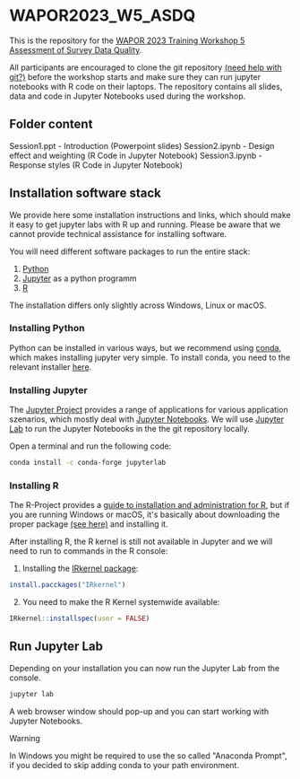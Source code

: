 # WAPOR2023_W5_ASDQ

This is the repository for the [WAPOR 2023 Training Workshop 5 Assessment of Survey Data Quality](https://wapor.org/events/annual-conference/current-conference/training-workshops/).

All participants are encouraged to clone the git repository [(need help with git?)](https://git-scm.com/book/en/v2/Getting-Started-Installing-Git) before the workshop starts and make sure they can run jupyter notebooks with R code on their laptops. The repository contains all slides, data and code in Jupyter Notebooks used during the workshop.

## Folder content

Session1.ppt   - Introduction (Powerpoint slides)
Session2.ipynb - Design effect and weighting (R Code in Jupyter Notebook) 
Session3.ipynb - Response styles (R Code in Jupyter Notebook)


## Installation software stack

We provide here some installation instructions and links, which should make it easy to get jupyter labs with R up and running. Please be aware that we cannot provide technical assistance for installing software.

You will need different software packages to run the entire stack:

1. [Python](https://www.python.org/)
2. [Jupyter](https://docs.jupyter.org/en/latest/) as a python programm
3. [R](https://www.r-project.org/)

The installation differs only slightly across Windows, Linux or macOS.

### Installing Python

Python can be installed in various ways, but we recommend using [conda](https://conda.io/projects/conda/en/latest/user-guide/getting-started.html), which makes installing jupyter very simple. To install conda, you need to the relevant installer [here](https://docs.conda.io/en/latest/miniconda.html).

### Installing Jupyter

The [Jupyter Project](https://docs.jupyter.org/en/latest/) provides a range of applications for various application szenarios, which mostly deal with [Jupyter Notebooks](https://docs.jupyter.org/en/latest/#what-is-a-notebook). We will use [Jupyter Lab](https://jupyterlab.readthedocs.io/en/stable/index.html) to run the Jupyter Notebooks in the the git repository locally. 

Open a terminal and run the following code:

```bash
conda install -c conda-forge jupyterlab
```

### Installing R

The R-Project provides a [guide to installation and administration for R](https://cran.r-project.org/doc/manuals/r-release/R-admin.html), but if you are running Windows or macOS, it's basically about downloading the proper package [(see here)](https://cloud.r-project.org/) and installing it.

After installing R, the R kernel is still not available in Jupyter and we will need to run to commands in the R console:

1. Installing the [IRkernel package](https://cran.rstudio.com/web/packages/IRkernel/index.html):
```R
install.pacckages("IRkernel")
```
2. You need to make the R Kernel systemwide available:
```R
IRkernel::installspec(user = FALSE)
```

## Run Jupyter Lab

Depending on your installation you can now run the Jupyter Lab from the console. 

```python
jupyter lab
```

A web browser window should pop-up and you can start working with Jupyter Notebooks.

> [!WARNING]  
> In Windows you might be required to use the so called "Anaconda Prompt", if you decided to skip adding conda to your path environment. 


